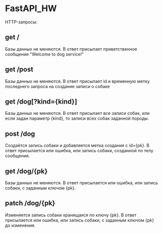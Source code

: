 # FastAPI_HW

HTTP-запросы:

## get /
Базы данных не меняются.
В ответ присылает приветственное сообщение "Welcome to dog service!"

## get /post
Базы данных не меняются.
В ответ присылает id и временную метку последнего запроса на создание записи о собаке

## get /dog[?kind={kind}]
Базы данных не меняются.
В ответ присылает все записи собак, или если задан параметр {kind}, то записи всех собак заданной породы.

## post /dog
Создаётся запись собаки и добавляется метка создания с id={pk}.
В ответ присылается или ошибка, или запись собаки, созданной по телу сообщения.

## get /dog/{pk}
Базы данных не меняются.
В ответ присылается или ошибка, или запись собаки, с заданным ключом {pk}.

## patch /dog/{pk}
Изменяется запись собаки хранящаяся по ключу {pk}.
В ответ присылается или ошибка, или запись собаки, с заданным ключом {pk} до изменения.
